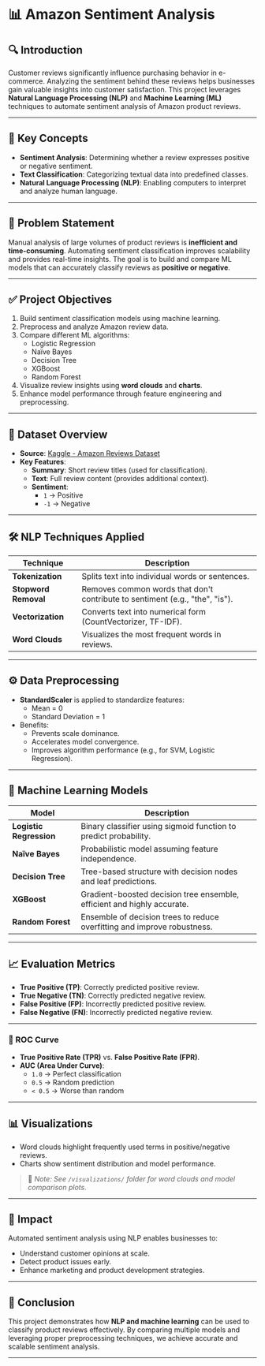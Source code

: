# 📊 Amazon Sentiment Analysis

## 🔍 Introduction

Customer reviews significantly influence purchasing behavior in e-commerce. Analyzing the sentiment behind these reviews helps businesses gain valuable insights into customer satisfaction. This project leverages **Natural Language Processing (NLP)** and **Machine Learning (ML)** techniques to automate sentiment analysis of Amazon product reviews.

---

## 🧠 Key Concepts

- **Sentiment Analysis**: Determining whether a review expresses positive or negative sentiment.
- **Text Classification**: Categorizing textual data into predefined classes.
- **Natural Language Processing (NLP)**: Enabling computers to interpret and analyze human language.

---

## 🎯 Problem Statement

Manual analysis of large volumes of product reviews is **inefficient and time-consuming**. Automating sentiment classification improves scalability and provides real-time insights. The goal is to build and compare ML models that can accurately classify reviews as **positive or negative**.

---

## ✅ Project Objectives

1. Build sentiment classification models using machine learning.
2. Preprocess and analyze Amazon review data.
3. Compare different ML algorithms:
   - Logistic Regression
   - Naïve Bayes
   - Decision Tree
   - XGBoost
   - Random Forest
4. Visualize review insights using **word clouds** and **charts**.
5. Enhance model performance through feature engineering and preprocessing.

---

## 📁 Dataset Overview

- **Source**: [Kaggle - Amazon Reviews Dataset](https://www.kaggle.com/datasets/thanmayemajeti/amazon-reviews)
- **Key Features**:
  - **Summary**: Short review titles (used for classification).
  - **Text**: Full review content (provides additional context).
  - **Sentiment**:
    - `1` → Positive
    - `-1` → Negative

---

## 🛠️ NLP Techniques Applied

| Technique            | Description                                                                 |
|----------------------|-----------------------------------------------------------------------------|
| **Tokenization**     | Splits text into individual words or sentences.                            |
| **Stopword Removal** | Removes common words that don't contribute to sentiment (e.g., "the", "is").|
| **Vectorization**    | Converts text into numerical form (CountVectorizer, TF-IDF).               |
| **Word Clouds**      | Visualizes the most frequent words in reviews.                             |

---

## ⚙️ Data Preprocessing

- **StandardScaler** is applied to standardize features:
  - Mean = 0
  - Standard Deviation = 1
- Benefits:
  - Prevents scale dominance.
  - Accelerates model convergence.
  - Improves algorithm performance (e.g., for SVM, Logistic Regression).

---

## 🤖 Machine Learning Models

| Model                | Description                                                                 |
|----------------------|-----------------------------------------------------------------------------|
| **Logistic Regression** | Binary classifier using sigmoid function to predict probability.           |
| **Naïve Bayes**         | Probabilistic model assuming feature independence.                         |
| **Decision Tree**       | Tree-based structure with decision nodes and leaf predictions.             |
| **XGBoost**             | Gradient-boosted decision tree ensemble, efficient and highly accurate.    |
| **Random Forest**       | Ensemble of decision trees to reduce overfitting and improve robustness.   |

---

## 📈 Evaluation Metrics

- **True Positive (TP)**: Correctly predicted positive review.
- **True Negative (TN)**: Correctly predicted negative review.
- **False Positive (FP)**: Incorrectly predicted positive review.
- **False Negative (FN)**: Incorrectly predicted negative review.

---

### 🧪 ROC Curve

- **True Positive Rate (TPR)** vs. **False Positive Rate (FPR)**.
- **AUC (Area Under Curve)**:
  - `1.0` → Perfect classification
  - `0.5` → Random prediction
  - `< 0.5` → Worse than random

---

## 📊 Visualizations

- Word clouds highlight frequently used terms in positive/negative reviews.
- Charts show sentiment distribution and model performance.

> 📌 *Note: See `/visualizations/` folder for word clouds and model comparison plots.*

---

## 🌟 Impact

Automated sentiment analysis using NLP enables businesses to:

- Understand customer opinions at scale.
- Detect product issues early.
- Enhance marketing and product development strategies.

---

## 📌 Conclusion

This project demonstrates how **NLP and machine learning** can be used to classify product reviews effectively. By comparing multiple models and leveraging proper preprocessing techniques, we achieve accurate and scalable sentiment analysis.

---
